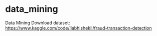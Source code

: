 # data_mining
Data Mining
Download dataset: https://www.kaggle.com/code/llabhishekll/fraud-transaction-detection
